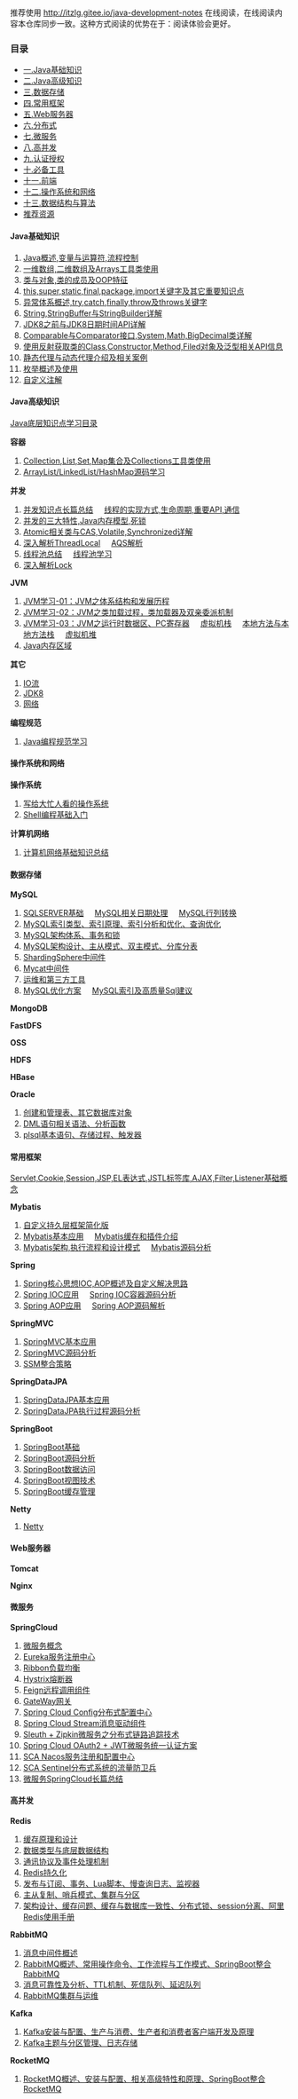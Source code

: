 <p align="center">
<a href="http://itzlg.gitee.io/java-development-notes" target="_blank">
    <svg class="svgIcon" aria-hidden="true">
        <use xlink:href="#icon-huabanfuben"></use>
    </svg>
</a>
</p>

推荐使用  http://itzlg.gitee.io/java-development-notes 在线阅读，在线阅读内容本仓库同步一致。这种方式阅读的优势在于：阅读体验会更好。 


### 目录
  - [一.Java基础知识](#Java基础知识)
  - [二.Java高级知识](#Java高级知识)
  - [三.数据存储](#数据存储)
  - [四.常用框架](#常用框架)
  - [五.Web服务器](#Web服务器)
  - [六.分布式](#分布式)
  - [七.微服务](#微服务)
  - [八.高并发](#高并发)
  - [九.认证授权](#认证授权)
  - [十.必备工具](#必备工具)
  - [十一.前端](#前端)
  - [十二.操作系统和网络](#操作系统和网络)
  - [十三.数据结构与算法](#数据结构与算法)
  - [推荐资源](#推荐资源)



#### Java基础知识
  1. [Java概述,变量与运算符,流程控制](docs/javaBase/grammar.md)
  2. [一维数组,二维数组及Arrays工具类使用](docs/javaBase/array.md)
  3. [类与对象,类的成员及OOP特征](docs/javaBase/object01.md)
  4. [this,super,static,final,package,import关键字及其它重要知识点](docs/javaBase/object02.md)
  5. [异常体系概述,try,catch,finally,throw及throws关键字](docs/javaBase/exception.md)
  6. [String,StringBuffer与StringBuilder详解](docs/javaBase/commonClass01.md)
  7. [JDK8之前与JDK8日期时间API详解](docs/javaBase/commonClass02.md)
  8. [Comparable与Comparator接口,System,Math,BigDecimal类详解](docs/javaBase/commonClass03.md)
  9. [使用反射获取类的Class,Constructor,Method,Filed对象及泛型相关API信息](docs/javaSenior/reflection.md)
  10. [静态代理与动态代理介绍及相关案例](docs/javaSenior/dynamicProxy.md)
  11. [枚举概述及使用](docs/javaBase/enum.md)
  12. [自定义注解](docs/javaBase/自定义注解.md)


#### Java高级知识
  [Java底层知识点学习目录](docs/javaSenior/study.md)

**容器**
  1. [Collection,List,Set,Map集合及Collections工具类使用](docs/javaSenior/collection/basis.md)
  2. [ArrayList/LinkedList/HashMap源码学习](docs/javaSenior/collection/source.md)

**并发**
  1. [并发知识点长篇总结](docs/javaSenior/concurrence/conBasic01.md) &nbsp;&nbsp;&nbsp;
     [线程的实现方式,生命周期,重要API,通信](docs/javaSenior/concurrence/conBasic02.md)
  2. [并发的三大特性,Java内存模型,死锁](docs/javaSenior/concurrence/conPrinciple01.md)
  3. [Atomic相关类与CAS,Volatile,Synchronized详解](docs/javaSenior/concurrence/conPrinciple02.md)
  4. [深入解析ThreadLocal](docs/javaSenior/concurrence/threadLocalAndAQS01.md) &nbsp;&nbsp;&nbsp;
    [AQS解析](docs/javaSenior/concurrence/threadLocalAndAQS02.md)
  5. [线程池总结](docs/javaSenior/concurrence/threadPoolStudy.md) &nbsp;&nbsp;&nbsp;
    [线程池学习](docs/javaSenior/concurrence/threadPool.md)
  6. [深入解析Lock]()

**JVM**
  1. [JVM学习-01：JVM之体系结构和发展历程](docs/javaSenior/JVM/JVMLearn01.md)
  2. [JVM学习-02：JVM之类加载过程，类加载器及双亲委派机制](docs/javaSenior/JVM/JVMLearn02.md) 
  3. [JVM学习-03：JVM之运行时数据区、PC寄存器](docs/javaSenior/JVM/JVMLearn03.md) &nbsp;&nbsp;&nbsp;
     [虚拟机栈](docs/javaSenior/JVM/JVMLearn04.md) &nbsp;&nbsp;&nbsp;
     [本地方法与本地方法栈](docs/javaSenior/JVM/JVMLearn05.md) &nbsp;&nbsp;&nbsp;
     [虚拟机堆](docs/javaSenior/JVM/JVMLearn06.md)
  4. [Java内存区域](docs/javaSenior/JVM/memoryArea.md)

**其它**       
  1. [IO流](docs/javaSenior/ioStream.md)
  2. [JDK8](docs/javaSenior/JDK8.md)
  3. [网络](docs/javaSenior/network.md)

**编程规范**
  1. [Java编程规范学习](docs/javaSenior/codingStyle/codingStyle.md)



#### 操作系统和网络
**操作系统**
  1. [写给大忙人看的操作系统](docs/operatingSystem/os.md)
  2. [Shell编程基础入门](docs/operatingSystem/shell.md)

**计算机网络**
  1. [计算机网络基础知识总结](docs/operatingSystem/network.md)



#### 数据存储

**MySQL**
  1. [SQLSERVER基础](docs/database/mysql/sqlserveBase.md) &nbsp;&nbsp;&nbsp;
    [MySQL相关日期处理](docs/database/mysql/mysqlDateHandle.md) &nbsp;&nbsp;&nbsp;
    [MySQL行列转换](docs/database/mysql/mysqlUnpivot.md)
  2. [MySQL索引类型、索引原理、索引分析和优化、查询优化](docs/database/mysql/MySQL索引原理.md)
  3. [MySQL架构体系、事务和锁](docs/database/mysql/MySQL架构和事务日志.md)
  4. [MySQL架构设计、主从模式、双主模式、分库分表](docs/database/mysql/MySQL集群架构.md)
  5. [ShardingSphere中间件](docs/database/mysql/ShardingSphere中间件.md)
  6. [Mycat中间件](docs/database/mysql/Mycat中间件.md)
  7. [运维和第三方工具](docs/database/mysql/运维和第三方工具.md)
  8. [MySQL优化方案](docs/database/mysql/MySQL优化方案.md) &nbsp;&nbsp;&nbsp;
    [MySQL索引及高质量Sql建议](docs/database/mysql/sqlAdvise.md)

**MongoDB**

**FastDFS**

**OSS**

**HDFS**

**HBase**

**Oracle**
  1. [创建和管理表、其它数据库对象](docs/database/oracle/ddl.md)
  2. [DML语句相关语法、分析函数](docs/database/oracle/dml.md)
  3. [plsql基本语句、存储过程、触发器](docs/database/oracle/plsql.md)



#### 常用框架
  [Servlet,Cookie,Session,JSP,EL表达式,JSTL标签库,AJAX,Filter,Listener基础概念](docs/javaEE/jsp.md)

**Mybatis**
  1. [自定义持久层框架简化版](docs/framework/mybatis/mybatis00.md)
  2. [Mybatis基本应用](docs/framework/mybatis/mybatis01.md) &nbsp;&nbsp;&nbsp;
     [Mybatis缓存和插件介绍](docs/framework/mybatis/mybatis02.md)
  3. [Mybatis架构,执行流程和设计模式](docs/framework/mybatis/mybatis03.md) &nbsp;&nbsp;&nbsp;
     [Mybatis源码分析](docs/framework/mybatis/mybatis04.md)

**Spring**
  1. [Spring核心思想IOC,AOP概述及自定义解决思路](docs/framework/spring/spring核心思想概述.md)
  2. [Spring IOC应用](docs/framework/spring/springIOC应用.md) &nbsp;&nbsp;&nbsp;
     [Spring IOC容器源码分析](docs/framework/spring/springIOC源码分析.md)
  3. [Spring AOP应用](docs/framework/spring/springAOP应用.md) &nbsp;&nbsp;&nbsp;
     [Spring AOP源码解析](docs/framework/spring/springAOP源码分析.md)

**SpringMVC**
  1. [SpringMVC基本应用](docs/framework/springmvc/springMVC应用.md)
  2. [SpringMVC源码分析](docs/framework/springmvc/springMVC源码分析.md)
  3. [SSM整合策略](docs/framework/springmvc/SSM整合.md)

**SpringDataJPA**
  1. [SpringDataJPA基本应用](docs/framework/springdatajpa/springDataJPA基本应用.md)
  2. [SpringDataJPA执行过程源码分析](docs/framework/springdatajpa/springDataJPA执行过程源码分析)

**SpringBoot**
  1. [SpringBoot基础](docs/microService/springboot/springboot.md)
  2. [SpringBoot源码分析](docs/microService/springboot/springBoot源码分析.md)
  3. [SpringBoot数据访问](docs/microService/springboot/springBoot数据访问.md)
  4. [SpringBoot视图技术](docs/microService/springboot/springboot_thymeleaf.md)
  5. [SpringBoot缓存管理](docs/microService/springboot/springBoot缓存管理.md)  

**Netty**
  1. [Netty](#netty)


#### Web服务器
**Tomcat**

**Nginx**


#### 微服务
**SpringCloud**
  1. [微服务概念](docs/microService/springcloud/微服务概念.md)
  2. [Eureka服务注册中心](docs/microService/springcloud/Eureka服务注册中心.md)
  3. [Ribbon负载均衡](docs/microService/springcloud/Ribbon负载均衡.md)
  4. [Hystrix熔断器](docs/microService/springcloud/Hystrix熔断器.md)
  5. [Feign远程调用组件](docs/microService/springcloud/Feign远程调用组件.md)
  6. [GateWay网关](docs/microService/springcloud/GateWay网关.md)
  7. [Spring Cloud Config分布式配置中心](docs/microService/springcloud/SpringCloudConfig分布式配置中心.md)
  8. [Spring Cloud Stream消息驱动组件](docs/microService/springcloud/SpringCloudStream消息驱动组件.md)
  9. [Sleuth + Zipkin微服务之分布式链路追踪技术](docs/microService/springcloud/Sleuth+Zipkin分布式链路追踪技术.md)
  10. [Spring Cloud OAuth2 + JWT微服务统一认证方案](docs/microService/springcloud/OAuth2+JWT统一认证方案.md)
  11. [SCA Nacos服务注册和配置中心](docs/microService/springcloud/Nacos服务注册和配置中心.md)
  12. [SCA Sentinel分布式系统的流量防卫兵](docs/microService/springcloud/Sentinel流量防卫兵.md)
  13. [微服务SpringCloud长篇总结](docs/microService/springcloud/微服务SpringCloud长篇总结.md)


#### 高并发
**Redis**
  1. [缓存原理和设计](docs/highConcurrency/redis/缓存原理和设计.md)
  2. [数据类型与底层数据结构](docs/highConcurrency/redis/数据类型与底层数据结构.md)
  3. [通讯协议及事件处理机制](docs/highConcurrency/redis/通讯协议及事件处理机制.md)
  4. [Redis持久化](docs/highConcurrency/redis/Redis持久化.md)
  5. [发布与订阅、事务、Lua脚本、慢查询日志、监视器](docs/highConcurrency/redis/Redis扩展功能.md)
  6. [主从复制、哨兵模式、集群与分区](docs/highConcurrency/redis/高可用方案.md)
  7. [架构设计、缓存问题、缓存与数据库一致性、分布式锁、session分离、阿里Redis使用手册](docs/highConcurrency/redis/企业实战.md)

**RabbitMQ**
  1. [消息中间件概述](docs/highConcurrency/rabbitmq/消息中间件概述.md)
  2. [RabbitMQ概述、常用操作命令、工作流程与工作模式、SpringBoot整合RabbitMQ](docs/highConcurrency/rabbitmq/rabbitmq架构与实战.md)
  3. [消息可靠性及分析、TTL机制、死信队列、延迟队列](docs/highConcurrency/rabbitmq/rabbitmq高级特性.md)
  4. [RabbitMQ集群与运维](docs/highConcurrency/rabbitmq/rabbitmq集群与运维.md)

**Kafka**
  1. [Kafka安装与配置、生产与消费、生产者和消费者客户端开发及原理](docs/highConcurrency/kafka/初始Kafka.md)
  2. [Kafka主题与分区管理、日志存储](docs/highConcurrency/kafka/Kafka高级特性.md)

**RocketMQ**
  1. [RocketMQ概述、安装与配置、相关高级特性和原理、SpringBoot整合RocketMQ](docs/highConcurrency/rocketmq/初识RocketMQ.md)

**Elasticsearch**
  1. [Elasticsearch概述、安装与配置、索引/映射/文档操作、Query/Filter DSL、聚合分析、SpringBoot整合Elasticsearch](docs/highConcurrency/elasticsearch/elasticsearch基础入门.md)
  2. [初识Elasticsearch](docs/javaEE/elasticsearch/elasticsearch.md)


#### 分布式
**分布式架构**
  - [集群架构场景化解决方案:一致性hash算法,集群时钟同步,分布式ID,分布式调度及Session共享问题]()
  - [分布式架构理论:一致性,CAP定理,BASE定理,一致性协议(2PC,3PC)及一致性算法(Paxos,Raft)](docs/distribution/distributionTheory.md)
  - [分布式架构网络通信:BIO,NIO,AIO和Netty及自定义RPC](docs/distribution/network.md)  

**Zookeeper**
  - [Zookeeper基本应用](docs/distribution/zookeeperBasic.md)
  - [Zookeeper深入进阶](docs/distribution/zookeeperSenior.md)
  - [Zookeeper源码分析](docs/distribution/zookeeperSource.md)

**Dubbo**
  - [Dubbo基本应用](docs/distribution/dubboBasic.md)
  - [Dubbo源码分析](docs/distribution/dubboSenior.md)

#### 认证授权
  - [Cookie/Session/Token基础知识](#)
  - [JWT基础知识](#)
  - [SpringSecurity](#)
  - [Shiro](#shiro)
  - [SSO单点登录](#)


#### 必备工具
**Linux**
  1. [Linux概述及常用命令](docs/operatingSystem/linuxBasic.md)

**GIT**
  1. [Git入门使用](docs/tools/git/gitBasic.md) &nbsp;&nbsp;&nbsp;
     [GitHub简单使用](docs/tools/git/github.md)  
  2. [通俗易懂|用好Git和SVN,轻松驾驭版本管理](docs/tools/git/gitAndSvn.md)

**Docker**
  1. [Docker概述、Docker及常用软件安装、DockerFile构建镜像、Swarm集群、Docker Compose](docs/tools/docker/docker基础入门.md)
  2. [Docker初识](docs/tools/docker/dockerBasic.md) 
  3. [Docker推荐文章](docs/tools/docker/dockerResources.md)

**Kubernetes**
  1. [Kubernetes安装与配置、初始化k8s集群、部署MySQL和本地应用到k8s集群](docs/tools/k8s/k8s基础入门.md)

#### 前端
  - [HTML/CSS基础](docs/frontEnd/htmlCssBasic.md)
  - [JavaScript入门](#javascript)
  - jQuery
    - [jQuery基础](docs/frontEnd/jqueryBasic.md) &nbsp;
      [jQuery中Ajax](docs/frontEnd/jqueryAjax.md)
  - [Vue](#vue)
  - [Bootstrap](#bootstrap)
  - [Element](#element)
  - [Echarts](#echarts)

#### 数据结构与算法
  1. [数据结构基本概念、线性表、散列表、树、图等基础入门](docs/dataStructure/数据结构基础入门.md)
  2. [算法基础入门](docs/dataStructure/算法基础入门.md)
  

#### 推荐资源
  - [Github上重要的几个搜索技巧](docs/GithubSkill.md)
  - [超实用网址,GitHub项目和常见面试题](docs/resource.md)
  - [architect-awesome开源资源](docs/resource2.md)
  - [推荐资源网址详细总结](docs/resourcelist.md)


### 待办
- [x] springboot(---正在进行中---)
- [ ] mysql


### 描述
<span style="font-size:20px;">**java-development-notes介绍**</span>

本文档倾向于提供 java 开发相关基础理念知识，用来记录自己学习 java 开发过程中的相关笔记。

<span style="font-size:20px;">**关于转载**</span>

如果你需要转载本仓库的一些文章到自己的博客的话，记得注明原文地址就可以了。
<br/>
<br/>
<br/>


<span id="busuanzi_container_site_pv" style="display: inline;">
    👁️本页总访问次数:<span id="busuanzi_value_site_pv"></span> 
</span>
<span id="busuanzi_container_site_uv" style="display: inline;"> 
    | 🧑总访客数: <span id="busuanzi_value_site_uv"></span>
</span>

<!-- <span style="font-size:20px;">**为什么要做这个开源文档？**</span>

初始想法源于自己一段比较迷茫的经历。想抽时间整理自己的一个 java 知识体系。主要目的是为了加强自己的基本功, 同时也希望能帮助正在学习 java 的小伙伴。 -->
